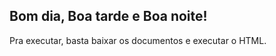 Bom dia, Boa tarde e Boa noite! 
-----
Pra executar, basta baixar os documentos e executar o HTML. 
